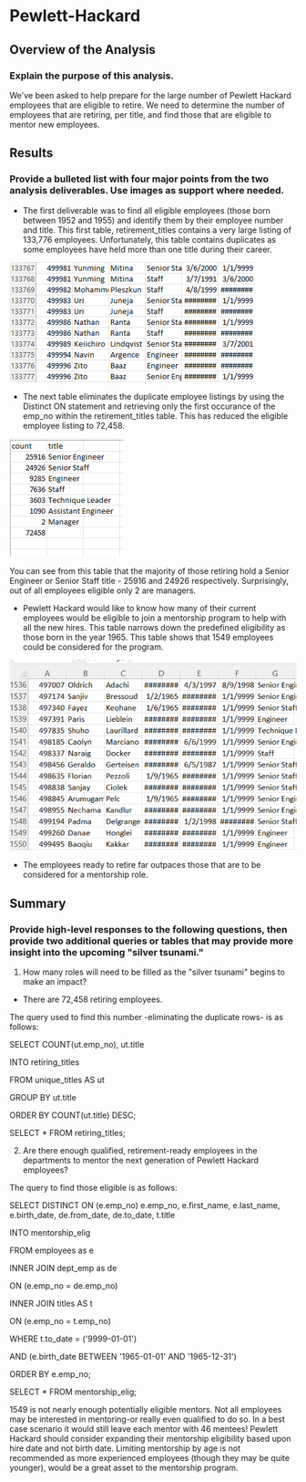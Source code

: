 # Pewlett-Hackard

## Overview of the Analysis
### Explain the purpose of this analysis.
We've been asked to help prepare for the large number of Pewlett Hackard employees that are eligible to retire. We need to determine the number of employees that are retiring, per title, and find those that are eligible to mentor new employees. 

## Results
### Provide a bulleted list with four major points from the two analysis deliverables. Use images as support where needed.

* The first deliverable was to find all eligible employees (those born between 1952 and 1955) and identify them by their employee number and title. This first table, retirement_titles contains a very large listing of 133,776 employees. Unfortunately, this table contains duplicates as some employees have held more than one title during their career.

![retirementtitles](https://github.com/stacybeauregard/Pewlett-Hackard/blob/main/Resources/retirementtitles.png)

* The next table eliminates the duplicate employee listings by using the Distinct ON statement and retrieving only the first occurance of the emp_no within the retirement_titles table. This has reduced the eligible employee listing to 72,458.

![retiringtitles](https://github.com/stacybeauregard/Pewlett-Hackard/blob/main/Resources/retiringtitles.png)

You can see from this table that the majority of those retiring hold a Senior Engineer or Senior Staff title - 25916 and 24926 respectively. Surprisingly, out of all employees eligible only 2 are managers.

* Pewlett Hackard would like to know how many of their current employees would be eligible to join a mentorship program to help with all the new hires. This table narrows down the predefined eligibility as those born in the year 1965. This table shows that 1549 employees could be considered for the program.

![mentorship](https://github.com/stacybeauregard/Pewlett-Hackard/blob/main/Resources/mentorshipelig.png)

* The employees ready to retire far outpaces those that are to be considered for a mentorship role. 

## Summary
### Provide high-level responses to the following questions, then provide two additional queries or tables that may provide more insight into the upcoming "silver tsunami."

1. How many roles will need to be filled as the "silver tsunami" begins to make an impact?

 * There are 72,458 retiring employees.
  
  The query used to find this number -eliminating the duplicate rows- is as follows:
  
SELECT COUNT(ut.emp_no), ut.title

INTO retiring_titles

FROM unique_titles AS ut

GROUP BY ut.title

ORDER BY COUNT(ut.title) DESC;

SELECT * FROM retiring_titles;


2. Are there enough qualified, retirement-ready employees in the departments to mentor the next generation of Pewlett Hackard employees?

The query to find those eligible is as follows:

SELECT DISTINCT ON (e.emp_no) e.emp_no, e.first_name, e.last_name, e.birth_date, de.from_date, de.to_date, t.title

INTO mentorship_elig

FROM employees as e

INNER JOIN dept_emp as de

ON (e.emp_no = de.emp_no) 

INNER JOIN titles AS t

ON (e.emp_no = t.emp_no)

WHERE t.to_date = ('9999-01-01')

AND (e.birth_date BETWEEN '1965-01-01' AND '1965-12-31')

ORDER BY e.emp_no;

SELECT * FROM mentorship_elig;

   1549 is not nearly enough potentially eligible mentors. Not all employees may be interested in mentoring-or really even qualified to do so. In a best case scenario it would still leave each mentor with 46 mentees! Pewlett Hackard should consider expanding their mentorship eligibility based upon hire date and not birth date. Limiting mentorship by age is not recommended as more experienced employees (though they may be quite younger), would be a great asset to the mentorship program.
